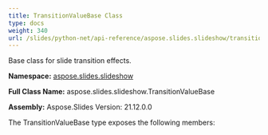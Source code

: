 ```yaml
---
title: TransitionValueBase Class
type: docs
weight: 340
url: /slides/python-net/api-reference/aspose.slides.slideshow/transitionvaluebase/
---
```


Base class for slide transition effects.

**Namespace:** [aspose.slides.slideshow](/slides/python-net/api-reference/aspose.slides.slideshow/)

**Full Class Name:** aspose.slides.slideshow.TransitionValueBase

**Assembly:**  Aspose.Slides Version: 21.12.0.0

The TransitionValueBase type exposes the following members:
